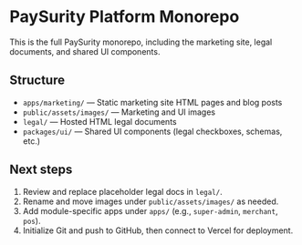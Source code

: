 # PaySurity Platform Monorepo

This is the full PaySurity monorepo, including the marketing site, legal documents, and shared UI components.

## Structure
- `apps/marketing/` — Static marketing site HTML pages and blog posts
- `public/assets/images/` — Marketing and UI images
- `legal/` — Hosted HTML legal documents
- `packages/ui/` — Shared UI components (legal checkboxes, schemas, etc.)

## Next steps
1. Review and replace placeholder legal docs in `legal/`.
2. Rename and move images under `public/assets/images/` as needed.
3. Add module-specific apps under `apps/` (e.g., `super-admin`, `merchant`, `pos`).
4. Initialize Git and push to GitHub, then connect to Vercel for deployment. 
